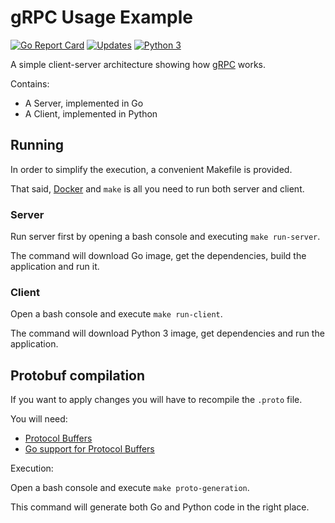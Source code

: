 # gRPC Usage Example

[![Go Report Card](https://goreportcard.com/badge/github.com/giefferre/grpc-usage-example)](https://goreportcard.com/report/github.com/giefferre/grpc-usage-example) [![Updates](https://pyup.io/repos/github/giefferre/grpc-usage-example/shield.svg)](https://pyup.io/repos/github/giefferre/grpc-usage-example/) [![Python 3](https://pyup.io/repos/github/giefferre/grpc-usage-example/python-3-shield.svg)](https://pyup.io/repos/github/giefferre/grpc-usage-example/)

A simple client-server architecture showing how [gRPC](https://grpc.io/) works.

Contains:

- A Server, implemented in Go
- A Client, implemented in Python

## Running

In order to simplify the execution, a convenient Makefile is provided.

That said, [Docker](https://www.docker.com/community-edition) and `make` is all you need to run both server and client.

### Server

Run server first by opening a bash console and executing `make run-server`.

The command will download Go image, get the dependencies, build the application and run it.

### Client

Open a bash console and execute `make run-client`.

The command will download Python 3 image, get dependencies and run the application.

## Protobuf compilation

If you want to apply changes you will have to recompile the `.proto` file.

You will need:

- [Protocol Buffers](https://developers.google.com/protocol-buffers/docs/downloads)
- [Go support for Protocol Buffers](https://github.com/golang/protobuf)

Execution:

Open a bash console and execute `make proto-generation`.

This command will generate both Go and Python code in the right place.